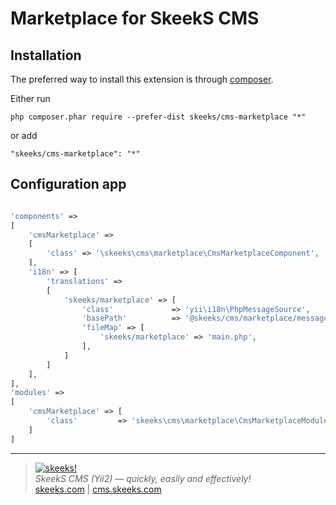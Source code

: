Marketplace for SkeekS CMS
===================================

Installation
------------

The preferred way to install this extension is through [composer](https://getcomposer.org/download/).

Either run

```
php composer.phar require --prefer-dist skeeks/cms-marketplace "*"
```

or add

```
"skeeks/cms-marketplace": "*"
```

Configuration app
----------

```php

'components' =>
[
    'cmsMarketplace' =>
    [
        'class' => '\skeeks\cms\marketplace\CmsMarketplaceComponent',
    ],
    'i18n' => [
        'translations' =>
        [
            'skeeks/marketplace' => [
                'class'             => 'yii\i18n\PhpMessageSource',
                'basePath'          => '@skeeks/cms/marketplace/messages',
                'fileMap' => [
                    'skeeks/marketplace' => 'main.php',
                ],
            ]
        ]
    ],
],
'modules' =>
[
    'cmsMarketplace' => [
        'class'         => 'skeeks\cms\marketplace\CmsMarketplaceModule',
    ]
]

```


___

> [![skeeks!](https://skeeks.com/img/logo/logo-no-title-80px.png)](https://skeeks.com)  
<i>SkeekS CMS (Yii2) — quickly, easily and effectively!</i>  
[skeeks.com](https://skeeks.com) | [cms.skeeks.com](https://cms.skeeks.com)

